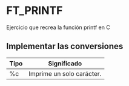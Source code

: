 # FT_PRINTF
Ejercicio que recrea la función printf en C
## Implementar las conversiones
|Tipo|Significado|
|----|-----------|
|%c|Imprime un solo carácter.|
